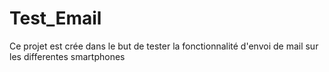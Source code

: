 # Test_Email
Ce projet est crée dans le but de tester la fonctionnalité d'envoi de mail sur les differentes smartphones 
